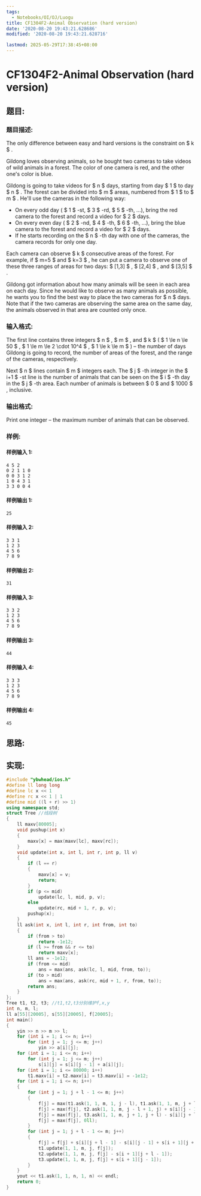 ```yaml
---
tags:
  - Notebooks/OI/OJ/Luogu
title: CF1304F2-Animal Observation (hard version)
date: '2020-08-20 19:43:21.628686'
modified: '2020-08-20 19:43:21.628716'

lastmod: 2025-05-29T17:38:45+08:00
---
```


# CF1304F2-Animal Observation (hard version)

## 题目:

### 题目描述:

The only difference between easy and hard versions is the constraint on $ k $ .

Gildong loves observing animals, so he bought two cameras to take videos of wild animals in a forest. The color of one camera is red, and the other one's color is blue.

Gildong is going to take videos for $ n $ days, starting from day $ 1 $ to day $ n $ . The forest can be divided into $ m $ areas, numbered from $ 1 $ to $ m $ . He'll use the cameras in the following way:

- On every odd day ( $ 1 $ -st, $ 3 $ -rd, $ 5 $ -th, ...), bring the red camera to the forest and record a video for $ 2 $ days.
- On every even day ( $ 2 $ -nd, $ 4 $ -th, $ 6 $ -th, ...), bring the blue camera to the forest and record a video for $ 2 $ days.
- If he starts recording on the $ n $ -th day with one of the cameras, the camera records for only one day.

Each camera can observe $ k $ consecutive areas of the forest. For example, if $ m=5 $ and $ k=3 $ , he can put a camera to observe one of these three ranges of areas for two days: $ [1,3] $ , $ [2,4] $ , and $ [3,5] $ .

Gildong got information about how many animals will be seen in each area on each day. Since he would like to observe as many animals as possible, he wants you to find the best way to place the two cameras for $ n $ days. Note that if the two cameras are observing the same area on the same day, the animals observed in that area are counted only once.

### 输入格式:

The first line contains three integers $ n $ , $ m $ , and $ k $ ( $ 1 \le n \le 50 $ , $ 1 \le m \le 2 \cdot 10^4 $ , $ 1 \le k \le m $ ) – the number of days Gildong is going to record, the number of areas of the forest, and the range of the cameras, respectively.

Next $ n $ lines contain $ m $ integers each. The $ j $ -th integer in the $ i+1 $ -st line is the number of animals that can be seen on the $ i $ -th day in the $ j $ -th area. Each number of animals is between $ 0 $ and $ 1000 $ , inclusive.

### 输出格式:

Print one integer – the maximum number of animals that can be observed.

### 样例:

#### 样例输入 1:

```
4 5 2
0 2 1 1 0
0 0 3 1 2
1 0 4 3 1
3 3 0 0 4
```

#### 样例输出 1:

```
25
```

#### 样例输入 2:

```
3 3 1
1 2 3
4 5 6
7 8 9
```

#### 样例输出 2:

```
31
```

#### 样例输入 3:

```
3 3 2
1 2 3
4 5 6
7 8 9
```

#### 样例输出 3:

```
44
```

#### 样例输入 4:

```
3 3 3
1 2 3
4 5 6
7 8 9
```

#### 样例输出 4:

```
45
```

## 思路:

## 实现:

```cpp
#include "ybwhead/ios.h"
#define ll long long
#define lc x << 1
#define rc x << 1 | 1
#define mid ((l + r) >> 1)
using namespace std;
struct Tree //线段树
{
    ll maxv[80005];
    void pushup(int x)
    {
        maxv[x] = max(maxv[lc], maxv[rc]);
    }
    void update(int x, int l, int r, int p, ll v)
    {
        if (l == r)
        {
            maxv[x] = v;
            return;
        }
        if (p <= mid)
            update(lc, l, mid, p, v);
        else
            update(rc, mid + 1, r, p, v);
        pushup(x);
    }
    ll ask(int x, int l, int r, int from, int to)
    {
        if (from > to)
            return -1e12;
        if (l >= from && r <= to)
            return maxv[x];
        ll ans = -1e12;
        if (from <= mid)
            ans = max(ans, ask(lc, l, mid, from, to));
        if (to > mid)
            ans = max(ans, ask(rc, mid + 1, r, from, to));
        return ans;
    }
};
Tree t1, t2, t3; //t1,t2,t3分别维护f,x,y
int n, m, l;
ll a[55][20005], s[55][20005], f[20005];
int main()
{
    yin >> n >> m >> l;
    for (int i = 1; i <= n; i++)
        for (int j = 1; j <= m; j++)
            yin >> a[i][j];
    for (int i = 1; i <= n; i++)
        for (int j = 1; j <= m; j++)
            s[i][j] = s[i][j - 1] + a[i][j];
    for (int i = 1; i <= 80000; i++)
        t1.maxv[i] = t2.maxv[i] = t3.maxv[i] = -1e12;
    for (int i = 1; i <= n; i++)
    {
        for (int j = 1; j + l - 1 <= m; j++)
        {
            f[j] = max(t1.ask(1, 1, m, 1, j - l), t1.ask(1, 1, m, j + l, m));
            f[j] = max(f[j], t2.ask(1, 1, m, j - l + 1, j) + s[i][j - 1]);
            f[j] = max(f[j], t3.ask(1, 1, m, j + 1, j + l) - s[i][j + l - 1]);
            f[j] = max(f[j], 0ll);
        }
        for (int j = 1; j + l - 1 <= m; j++)
        {
            f[j] = f[j] + s[i][j + l - 1] - s[i][j - 1] + s[i + 1][j + l - 1] - s[i + 1][j - 1];
            t1.update(1, 1, m, j, f[j]);
            t2.update(1, 1, m, j, f[j] - s[i + 1][j + l - 1]);
            t3.update(1, 1, m, j, f[j] + s[i + 1][j - 1]);
        }
    }
    yout << t1.ask(1, 1, n, 1, n) << endl;
    return 0;
}

```
